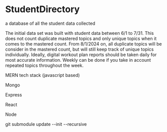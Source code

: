 # StudentDirectory

a database of all the student data collected

The initial data set was built with student data between 6/1 to 7/31. This does not count duplicate mastered topics and only unique topics when it comes to the mastered count. From 8/1/2024 on, all duplicate topics will be consider in the mastered count, but will still keep track of unique topics individually. Ideally, digital workout plan reports should be taken daily for most accurate information. Weekly can be done if you take in account repeated topics throughout the week.

MERN tech stack (javascript based)

Mongo

Express

React

Node

git submodule update --init --recursive
